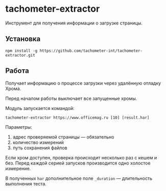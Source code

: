 # tachometer-extractor

Инструмент для получения информации о загрузке страницы.


## Установка

```
npm install -g https://github.com/tachometer-int/tachometer-extractor.git
```


## Работа

Получает информацию о процессе загрузки через удалённую отладку Хрома.

Перед началом работы выключает все запущенные хромы.

Модуль запускается командой:

```
tachometer-extractor https://www.officemag.ru [10] [result.har]
```

Параметры:

1. адрес проверяемой страницы — обязательно
2. количество измерений
3. путь сохранения файлов

Если хром доступен, проверка происходит несколько раз с кешем и без. Перед каждой серией запусков производится одно холостое измерение.

В полученных `har` дополнительное поле `_duration` — длительность выполнения теста.
